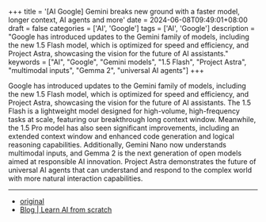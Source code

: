 +++
title = '[AI Google] Gemini breaks new ground with a faster model, longer context, AI agents and more'
date = 2024-06-08T09:49:01+08:00
draft = false
categories = ['AI', 'Google']
tags = ['AI', 'Google']
description = "Google has introduced updates to the Gemini family of models, including the new 1.5 Flash model, which is optimized for speed and efficiency, and Project Astra, showcasing the vision for the future of AI assistants."
keywords = ["AI", "Google", "Gemini models", "1.5 Flash", "Project Astra", "multimodal inputs", "Gemma 2", "universal AI agents"]
+++

Google has introduced updates to the Gemini family of models, including the new 1.5 Flash model, which is optimized for speed and efficiency, and Project Astra, showcasing the vision for the future of AI assistants. The 1.5 Flash is a lightweight model designed for high-volume, high-frequency tasks at scale, featuring our breakthrough long context window. Meanwhile, the 1.5 Pro model has also seen significant improvements, including an extended context window and enhanced code generation and logical reasoning capabilities. Additionally, Gemini Nano now understands multimodal inputs, and Gemma 2 is the next generation of open models aimed at responsible AI innovation. Project Astra demonstrates the future of universal AI agents that can understand and respond to the complex world with more natural interaction capabilities.

---

- [original](https://blog.google/technology/ai/google-gemini-update-flash-ai-assistant-io-2024/)
- [Blog | Learn AI from scratch](https://ai-blog.aihub2022.top/post/ai-google-gemini-update-flash-ai-assistant-io-2024/)
<!-- - [公众号 - 从零开始学AI](...) -->
<!-- - [CSDN - 从零开始学AI](...) -->
<!-- - [掘金 - 从零开始学AI](...) -->
<!-- - [知乎 - 从零开始学AI](...) -->
<!-- - [阿里云 - 从零开始学AI](...) -->
<!-- - [腾讯云 - 从零开始学AI](...) -->
